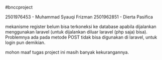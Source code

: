 #bnccproject

2501976453 - Muhammad Syauqi Frizman
2501962851 - Dierta Pasifica

mekanisme register belum bisa terkoneksi ke database apabila dijalankan menggunakan laravel (untuk dijalankan diluar laravel (php saja) bisa). Problemnya ada pada metode POST tidak bisa digunakan di laravel, untuk login pun demikian.

mohon maaf tugas project ini masih banyak kekurangannya.
